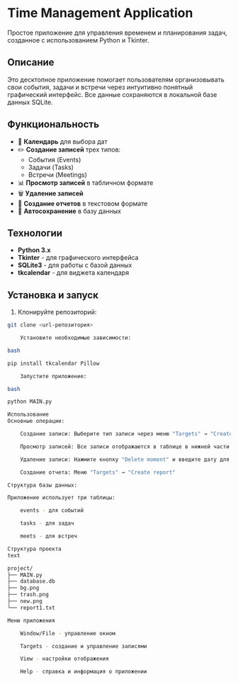 # Time Management Application

Простое приложение для управления временем и планирования задач, созданное с использованием Python и Tkinter.

## Описание

Это десктопное приложение помогает пользователям организовывать свои события, задачи и встречи через интуитивно понятный графический интерфейс. Все данные сохраняются в локальной базе данных SQLite.

## Функциональность

- 📅 **Календарь** для выбора дат
- ✏️ **Создание записей** трех типов:
  - События (Events)
  - Задачи (Tasks) 
  - Встречи (Meetings)
- 📊 **Просмотр записей** в табличном формате
- 🗑️ **Удаление записей**
- 📄 **Создание отчетов** в текстовом формате
- 💾 **Автосохранение** в базу данных

## Технологии

- **Python 3.x**
- **Tkinter** - для графического интерфейса
- **SQLite3** - для работы с базой данных
- **tkcalendar** - для виджета календаря

## Установка и запуск

1. Клонируйте репозиторий:
```bash
git clone <url-репозитория>

    Установите необходимые зависимости:

bash

pip install tkcalendar Pillow

    Запустите приложение:

bash

python MAIN.py

Использование
Основные операции:

    Создание записи: Выберите тип записи через меню "Targets" → "Create Event/Task/Meet"

    Просмотр записей: Все записи отображаются в таблице в нижней части окна

    Удаление записи: Нажмите кнопку "Delete moment" и введите дату для удаления

    Создание отчета: Меню "Targets" → "Create report"

Структура базы данных:

Приложение использует три таблицы:

    events - для событий

    tasks - для задач

    meets - для встреч

Структура проекта
text

project/
├── MAIN.py
├── database.db         
├── bg.png             
├── trash.png         
├── new.png           
└── report1.txt       

Меню приложения

    Window/File - управление окном

    Targets - создание и управление записями

    View - настройки отображения

    Help - справка и информация о приложении

